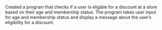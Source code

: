 Created a program that checks if a user is eligible for a discount at a store based on their age and membership status. 
The program takes user input for age and membership status and display a message about the user’s eligibility for a discount.
